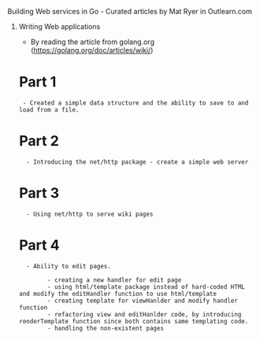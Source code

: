 Building Web services in Go - Curated articles by Mat Ryer in Outlearn.com

1) Writing Web applications
     - By reading the article from golang.org (https://golang.org/doc/articles/wiki/)

     # Part 1

        - Created a simple data structure and the ability to save to and load from a file.

     # Part 2

         - Introducing the net/http package - create a simple web server

     # Part 3

         - Using net/http to serve wiki pages

     # Part 4

         - Ability to edit pages.

               - creating a new handler for edit page
               - using html/template package instead of hard-coded HTML and modify the editHandler function to use html/template
               - creating template for viewHanlder and modify handler function
               - refactoring view and editHanlder code, by introducing renderTemplate function since both contains same templating code.
               - handling the non-existent pages
